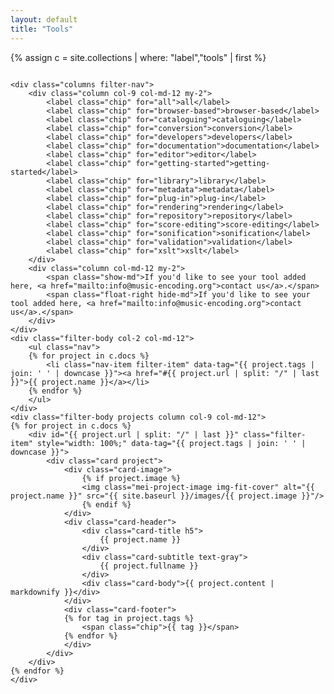 ```yaml
---
layout: default
title: "Tools"
---
```

<style>
.filter .filter-tag#browser-based:checked ~ .filter-body .filter-item:not([data-tag~="browser-based"]),
.filter .filter-tag#cataloguing:checked ~ .filter-body .filter-item:not([data-tag~="cataloguing"]),
.filter .filter-tag#conversion:checked ~ .filter-body .filter-item:not([data-tag~="conversion"]),
.filter .filter-tag#developers:checked ~ .filter-body .filter-item:not([data-tag~="developers"]),
.filter .filter-tag#documentation:checked ~ .filter-body .filter-item:not([data-tag~="documentation"]),
.filter .filter-tag#editor:checked ~ .filter-body .filter-item:not([data-tag~="editor"]),
.filter .filter-tag#getting-started:checked ~ .filter-body .filter-item:not([data-tag~="getting-started"]),
.filter .filter-tag#library:checked ~ .filter-body .filter-item:not([data-tag~="library"]),
.filter .filter-tag#metadata:checked ~ .filter-body .filter-item:not([data-tag~="metadata"]),
.filter .filter-tag#plug-in:checked ~ .filter-body .filter-item:not([data-tag~="plug-in"]),
.filter .filter-tag#rendering:checked ~ .filter-body .filter-item:not([data-tag~="rendering"]),
.filter .filter-tag#repository:checked ~ .filter-body .filter-item:not([data-tag~="repository"]),
.filter .filter-tag#score-editing:checked ~ .filter-body .filter-item:not([data-tag~="score-editing"]),
.filter .filter-tag#sonification:checked ~ .filter-body .filter-item:not([data-tag~="sonification"]),
.filter .filter-tag#validation:checked ~ .filter-body .filter-item:not([data-tag~="validation"]),
.filter .filter-tag#xslt:checked ~ .filter-body .filter-item:not([data-tag~="xslt"]) {
  display: none;
}

.filter .filter-tag#all:checked ~ .filter-nav .chip[for="all"],
.filter .filter-tag#browser-based:checked ~ .filter-nav .chip[for="browser-based"],
.filter .filter-tag#cataloguing:checked ~ .filter-nav .chip[for="cataloguing"],
.filter .filter-tag#conversion:checked ~ .filter-nav .chip[for="conversion"],
.filter .filter-tag#developers:checked ~ .filter-nav .chip[for="developers"],
.filter .filter-tag#documentation:checked ~ .filter-nav .chip[for="documentation"],
.filter .filter-tag#editor:checked ~ .filter-nav .chip[for="editor"],
.filter .filter-tag#getting-started:checked ~ .filter-nav .chip[for="getting-started"],
.filter .filter-tag#library:checked ~ .filter-nav .chip[for="library"],
.filter .filter-tag#metadata:checked ~ .filter-nav .chip[for="metadata"],
.filter .filter-tag#plug-in:checked ~ .filter-nav .chip[for="plug-in"],
.filter .filter-tag#rendering:checked ~ .filter-nav .chip[for="rendering"],
.filter .filter-tag#repository:checked ~ .filter-nav .chip[for="repository"],
.filter .filter-tag#score-editing:checked ~ .filter-nav .chip[for="score-editing"],
.filter .filter-tag#sonification:checked ~ .filter-nav .chip[for="sonification"],
.filter .filter-tag#validation:checked ~ .filter-nav .chip[for="validation"],
.filter .filter-tag#xslt:checked ~ .filter-nav .chip[for="xslt"] {
  background: #5755d9;
  color: #fff;
}
</style>
{% assign c = site.collections | where: "label","tools" | first %}
<div class="filter columns">
    <input type="radio" id="all" class="filter-tag" name="filter-radio" hidden checked>
    <input type="radio" id="browser-based" class="filter-tag" name="filter-radio" hidden>
    <input type="radio" id="cataloguing" class="filter-tag" name="filter-radio" hidden>
    <input type="radio" id="conversion" class="filter-tag" name="filter-radio" hidden>
    <input type="radio" id="developers" class="filter-tag" name="filter-radio" hidden>
    <input type="radio" id="documentation" class="filter-tag" name="filter-radio" hidden>
    <input type="radio" id="editor" class="filter-tag" name="filter-radio" hidden>
    <input type="radio" id="getting-started" class="filter-tag" name="filter-radio" hidden>
    <input type="radio" id="library" class="filter-tag" name="filter-radio" hidden>
    <input type="radio" id="metadata" class="filter-tag" name="filter-radio" hidden>
    <input type="radio" id="plug-in" class="filter-tag" name="filter-radio" hidden>
    <input type="radio" id="rendering" class="filter-tag" name="filter-radio" hidden>
    <input type="radio" id="repository" class="filter-tag" name="filter-radio" hidden>
    <input type="radio" id="score-editing" class="filter-tag" name="filter-radio" hidden>
    <input type="radio" id="sonification" class="filter-tag" name="filter-radio" hidden>
    <input type="radio" id="validation" class="filter-tag" name="filter-radio" hidden>
    <input type="radio" id="xslt" class="filter-tag" name="filter-radio" hidden>
  
    <div class="columns filter-nav">
        <div class="column col-9 col-md-12 my-2">
            <label class="chip" for="all">all</label>
            <label class="chip" for="browser-based">browser-based</label>
            <label class="chip" for="cataloguing">cataloguing</label>
            <label class="chip" for="conversion">conversion</label>
            <label class="chip" for="developers">developers</label>
            <label class="chip" for="documentation">documentation</label>
            <label class="chip" for="editor">editor</label>
            <label class="chip" for="getting-started">getting-started</label>
            <label class="chip" for="library">library</label>
            <label class="chip" for="metadata">metadata</label>
            <label class="chip" for="plug-in">plug-in</label>
            <label class="chip" for="rendering">rendering</label>
            <label class="chip" for="repository">repository</label>
            <label class="chip" for="score-editing">score-editing</label>
            <label class="chip" for="sonification">sonification</label>
            <label class="chip" for="validation">validation</label>
            <label class="chip" for="xslt">xslt</label>
        </div>
        <div class="column col-md-12 my-2">
            <span class="show-md">If you'd like to see your tool added here, <a href="mailto:info@music-encoding.org">contact us</a>.</span>
            <span class="float-right hide-md">If you'd like to see your tool added here, <a href="mailto:info@music-encoding.org">contact us</a>.</span>
        </div>
    </div>
    <div class="filter-body col-2 col-md-12">
        <ul class="nav">
        {% for project in c.docs %}
            <li class="nav-item filter-item" data-tag="{{ project.tags | join: ' ' | downcase }}"><a href="#{{ project.url | split: "/" | last }}">{{ project.name }}</a></li>
        {% endfor %}
        </ul>
    </div>
    <div class="filter-body projects column col-9 col-md-12">
    {% for project in c.docs %}
        <div id="{{ project.url | split: "/" | last }}" class="filter-item" style="width: 100%;" data-tag="{{ project.tags | join: ' ' | downcase }}">
            <div class="card project">
                <div class="card-image">
                    {% if project.image %}
                    <img class="mei-project-image img-fit-cover" alt="{{ project.name }}" src="{{ site.baseurl }}/images/{{ project.image }}"/>
                    {% endif %}
                </div>
                <div class="card-header">
                    <div class="card-title h5">
                        {{ project.name }}
                    </div>
                    <div class="card-subtitle text-gray">
                        {{ project.fullname }}
                    </div>
                    <div class="card-body">{{ project.content | markdownify }}</div>
                </div>
                <div class="card-footer">
                {% for tag in project.tags %}
                    <span class="chip">{{ tag }}</span>
                {% endfor %}
                </div>
            </div>
        </div>
    {% endfor %}
    </div>

</div>
